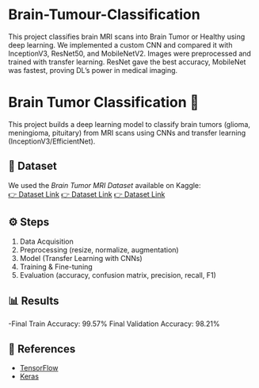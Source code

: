 # Brain-Tumour-Classification
This project classifies brain MRI scans into Brain Tumor or Healthy using deep learning. We implemented a custom CNN and compared it with InceptionV3, ResNet50, and MobileNetV2. Images were preprocessed and trained with transfer learning. ResNet gave the best accuracy, MobileNet was fastest, proving DL’s power in medical imaging.
# Brain Tumor Classification 🧠  

This project builds a deep learning model to classify brain tumors (glioma, meningioma, pituitary) from MRI scans using CNNs and transfer learning (InceptionV3/EfficientNet).  

## 📂 Dataset  
We used the *Brain Tumor MRI Dataset* available on Kaggle:  
[👉 Dataset Link](/kaggle/input/brain-tumor-classification-mri) 
[👉 Dataset Link](https://www.kaggle.com/datasets/sartajbhuvaji/brain-tumor-classification-mri) 
[👉 Dataset Link](https://www.kaggle.com/datasets/tombackert/brain-tumor-mri-data)  

## ⚙ Steps  
1. Data Acquisition  
2. Preprocessing (resize, normalize, augmentation)  
3. Model (Transfer Learning with CNNs)  
4. Training & Fine-tuning  
5. Evaluation (accuracy, confusion matrix, precision, recall, F1)  

## 📊 Results  
-Final Train Accuracy: 99.57%
 Final Validation Accuracy: 98.21% 

## 🔗 References  
- [TensorFlow](https://www.tensorflow.org/)  
- [Keras](https://keras.io/)  
